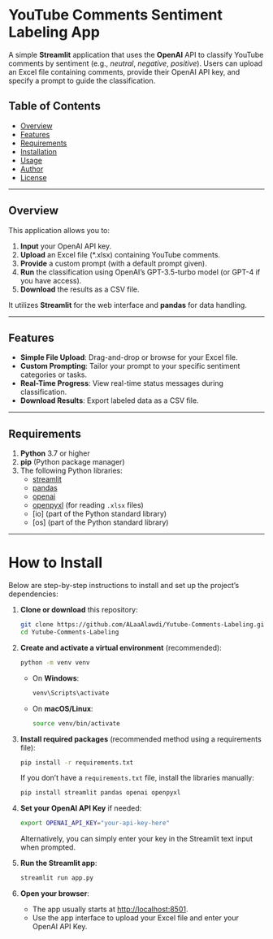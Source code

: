 # YouTube Comments Sentiment Labeling App

A simple **Streamlit** application that uses the **OpenAI** API to classify YouTube comments by sentiment (e.g., *neutral*, *negative*, *positive*). Users can upload an Excel file containing comments, provide their OpenAI API key, and specify a prompt to guide the classification.

## Table of Contents
- [Overview](#overview)
- [Features](#features)
- [Requirements](#requirements)
- [Installation](#installation)
- [Usage](#usage)
- [Author](#author)
- [License](#license)

---

## Overview

This application allows you to:
1. **Input** your OpenAI API key.
2. **Upload** an Excel file (\*.xlsx) containing YouTube comments.
3. **Provide** a custom prompt (with a default prompt given).
4. **Run** the classification using OpenAI’s GPT-3.5-turbo model (or GPT-4 if you have access).
5. **Download** the results as a CSV file.

It utilizes **Streamlit** for the web interface and **pandas** for data handling.

---

## Features

- **Simple File Upload**: Drag-and-drop or browse for your Excel file.
- **Custom Prompting**: Tailor your prompt to your specific sentiment categories or tasks.
- **Real-Time Progress**: View real-time status messages during classification.
- **Download Results**: Export labeled data as a CSV file.

---

## Requirements

1. **Python** 3.7 or higher
2. **pip** (Python package manager)
3. The following Python libraries:
   - [streamlit](https://streamlit.io/)
   - [pandas](https://pandas.pydata.org/)
   - [openai](https://pypi.org/project/openai/)
   - [openpyxl](https://pypi.org/project/openpyxl/) (for reading `.xlsx` files)
   - [io] (part of the Python standard library)
   - [os] (part of the Python standard library)

---
# How to Install

Below are step-by-step instructions to install and set up the project’s dependencies:

1. **Clone or download** this repository:
    ```bash
    git clone https://github.com/ALaaAlawdi/Yutube-Comments-Labeling.git
    cd Yutube-Comments-Labeling
    ```

2. **Create and activate a virtual environment** (recommended):
    ```bash
    python -m venv venv
    ```
    - On **Windows**:
      ```bash
      venv\Scripts\activate
      ```
    - On **macOS/Linux**:
      ```bash
      source venv/bin/activate
      ```

3. **Install required packages** (recommended method using a requirements file):
    ```bash
    pip install -r requirements.txt
    ```
    If you don’t have a `requirements.txt` file, install the libraries manually:
    ```bash
    pip install streamlit pandas openai openpyxl
    ```

4. **Set your OpenAI API Key** if needed:
    ```bash
    export OPENAI_API_KEY="your-api-key-here"
    ```
    Alternatively, you can simply enter your key in the Streamlit text input when prompted.

5. **Run the Streamlit app**:
    ```bash
    streamlit run app.py
    ```

6. **Open your browser**:
    - The app usually starts at [http://localhost:8501](http://localhost:8501).
    - Use the app interface to upload your Excel file and enter your OpenAI API Key.
